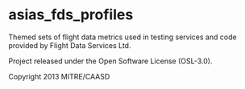 asias_fds_profiles
==================

Themed sets of flight data metrics used in testing services and code provided by Flight Data Services Ltd. 


Project released under the Open Software License (OSL-3.0).

Copyright 2013 MITRE/CAASD

